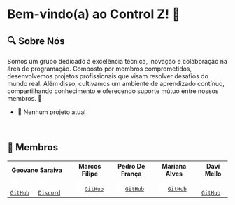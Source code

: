 # Bem-vindo(a) ao Control Z! 🚀

## 🔍 Sobre Nós 
Somos um grupo dedicado à excelência técnica, inovação e colaboração na área de programação. Composto por membros comprometidos, desenvolvemos projetos profissionais que visam resolver desafios do mundo real. Além disso, cultivamos um ambiente de aprendizado contínuo, compartilhando conhecimento e oferecendo suporte mútuo entre nossos membros. 🤝
- 🛑 Nenhum projeto atual

&nbsp;
## 👥 Membros  
<table>
    <tr>
        <th colspan="2">Geovane Saraiva</th>
        <th></th>
        <th colspan="2">Marcos Filipe</th>
        <th></th>
        <th colspan="2">Pedro De França</th>
        <th></th>
        <th colspan="2">Mariana Alves</th>
        <th></th>
        <th colspan="2">Davi Mello</th>
    </tr>
    <tr>
        <td><img src="github-mark-white.svg" width="17" height="17"/> <code><a href="https://github.com/0LostConnection" target="_blank">GitHub</a></code></td>
        <td><img src="discord-mark-white.svg" width="17" height="17"/> <code><a href="https://discord.com/users/437249534096048130" target="_blank">Discord</a></code></img></td>
        <td></td>
        <td colspan="2"><img src="github-mark-white.svg" width="17" height="17"/> <code><a href="https://github.com/Kanelaaa" target="_blank">GitHub</a></code></td>
        <td></td>
        <td colspan="2"><img src="github-mark-white.svg" width="17" height="17"/> <code><a href="https://github.com/ControlZ-DevTeam" target="_blank">GitHub</a></code></td>
        <td></td>
        <td colspan="2"><img src="github-mark-white.svg" width="17" height="17"/> <code><a href="https://github.com/ControlZ-DevTeam" target="_blank">GitHub</a></code></td>
        <td></td>
        <td colspan="2"><img src="github-mark-white.svg" width="17" height="17"/> <code><a href="https://github.com/ControlZ-DevTeam" target="_blank">GitHub</a></code></td>
</table>
